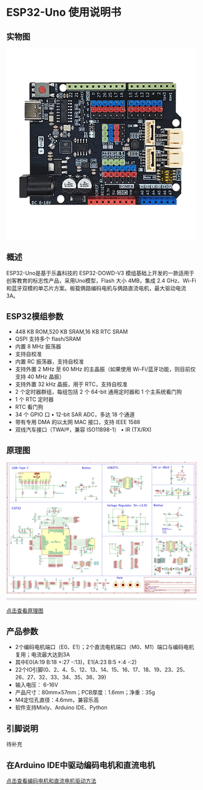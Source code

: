 # ESP32-Uno 使用说明书

## 实物图

![实物图](picture\634fbf46abc9f8ceb363f8ce6ab26d4.jpg)

## 概述

ESP32-Uno是基于乐鑫科技的 ESP32-DOWD-V3 模组基础上开发的一款适用于创客教育的标志性产品，采用Uno模型，Flash 大小 4MB，集成 2.4 GHz、Wi-Fi 和蓝牙双模的单芯片方案。板载俩路编码电机与俩路直流电机，最大驱动电流 3A。

## ESP32模组参数

* 448 KB ROM,520 KB SRAM,16 KB RTC SRAM
* QSPI 支持多个 flash/SRAM
* 内置 8 MHz 振荡器
* 支持自校准
* 内置 RC 振荡器，支持自校准
* 支持外置 2 MHz 至 60 MHz 的主晶振（如果使用 Wi-Fi/蓝牙功能，则目前仅支持 40 MHz 晶振）
* 支持外置 32 kHz 晶振，用于 RTC，支持自校准
* 2 个定时器群组，每组包括 2 个 64-bit 通用定时器和 1 个主系统看门狗
* 1 个 RTC 定时器
* RTC 看门狗
* 34 个 GPIO 口 • 12-bit SAR ADC，多达 18 个通道
* 带有专用 DMA 的以太网 MAC 接口，支持 IEEE 1588
* 双线汽车接口（TWAI®，兼容 ISO11898-1） • IR (TX/RX)

## 原理图

![原理图](picture\86512d3c5e12ad7351a493dcddfb0961.png)

[点击查看原理图](zh-cn/esp32/esp32-uno/esp32-uno.pdf ':ignore')

## 产品参数

* 2个编码电机端口（E0、E1）；2个直流电机端口（M0、M1）端口与编码电机复用；电流最大达到3A
* 其中E0(A:19 B:18 +:27 -:13)，E1(A:23 B:5 +:4 -:2)
* 22个IO引脚(0、2、4、5、12、13、14、15、16、17、18、19、23、25、26、27、32、33、34、35、36、39)
* 输入电压： 6-16V
* 产品尺寸：80mm×57mm；PCB厚度：1.6mm；净重：35g
* M4定位孔直径：4.6mm，兼容乐高
* 软件支持Mixly、Arduino IDE、Python

## 引脚说明

待补充

## 在Arduino IDE中驱动编码电机和直流电机

[点击查看编码电机和直流电机驱动方法](zh-cn/esp32/maker_esp32_pro/maker_esp32_pro.md#驱动编码电机与直流电机)
